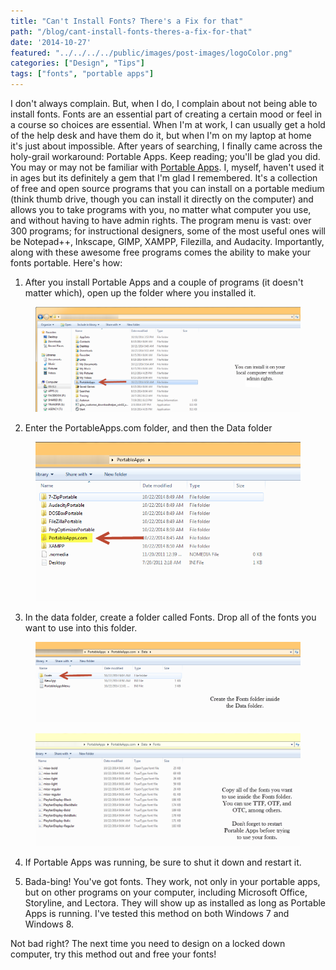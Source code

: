 ```yaml
---
title: "Can't Install Fonts? There's a Fix for that"
path: "/blog/cant-install-fonts-theres-a-fix-for-that"
date: '2014-10-27'
featured: "../../../../public/images/post-images/logoColor.png"
categories: ["Design", "Tips"]
tags: ["fonts", "portable apps"]
---
```


I don't always complain. But, when I do, I complain about not being able to install fonts. Fonts are an essential part of creating a certain mood or feel in a course so choices are essential. When I'm at work, I can usually get a hold of the help desk and have them do it, but when I'm on my laptop at home it's just about impossible. After years of searching, I finally came across the holy-grail workaround: Portable Apps. Keep reading; you'll be glad you did. You may or may not be familiar with [Portable Apps](http://portableapps.com/platform/features "Portable Apps Features"). I, myself, haven't used it in ages but its definitely a gem that I'm glad I remembered. It's a collection of free and open source programs that you can install on a portable medium (think thumb drive, though you can install it directly on the computer) and allows you to take programs with you, no matter what computer you use, and without having to have admin rights. The program menu is vast: over 300 programs; for instructional designers, some of the most useful ones will be Notepad++, Inkscape, GIMP, XAMPP, Filezilla, and Audacity. Importantly, along with these awesome free programs comes the ability to make your fonts portable. Here's how:

1.  After you install Portable Apps and a couple of programs (it doesn't matter which), open up the folder where you installed it.

<figure>
  <img src="../../../../public/images/post-images/portableapps1.png" alt="Go to folder where you installed portable apps" />
</figure>

2.  Enter the PortableApps.com folder, and then the Data folder

<figure>
  <img src="../../../../public/images/post-images/portableapps2.png" alt="Enter PortableApps.com folder" />
</figure>

3.  In the data folder, create a folder called Fonts. Drop all of the fonts you want to use into this folder.

<figure>
  <img src="../../../../public/images/post-images/portableapps3.png" alt="Create the Fonts Folder" />
</figure>

<figure>
  <img src="../../../../public/images/post-images/portableapps4.png" alt="Drop font files into Font folder" />
</figure>

4.  If Portable Apps was running, be sure to shut it down and restart it.

5.  Bada-bing! You've got fonts. They work, not only in your portable apps, but on other programs on your computer, including Microsoft Office, Storyline, and Lectora. They will show up as installed as long as Portable Apps is running. I've tested this method on both Windows 7 and Windows 8.

Not bad right? The next time you need to design on a locked down computer, try this method out and free your fonts!
